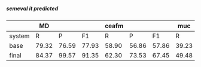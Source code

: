 ##### semeval it predicted

|  | MD |  |  | ceafm |  |  | muc |  |  | bcub |  |  | blanc |  |  | conll | | |
| --- | --- | --- | --- | --- | --- | --- | --- | --- | --- | --- | --- | --- | --- | --- | --- | --- | --- | --- |
| system | R | P | F1 | R | P | F1 | R | P | F1 | R | P | F1 | R | P | F1 | R | P | F1 |
| base | 79.32 | 76.59 | 77.93 | 58.90 | 56.86 | 57.86 | 39.23 | 41.75 | 40.45 | 60.05 | 65.00 | 62.43 | 36.64 | 45.83 | 38.18 | 52.73 | 54.54 | 53.58 |
| final | 84.37 | 99.57 | 91.35 | 62.30 | 73.53 | 67.45 | 49.48 | 65.13 | 56.24 | 64.09 | 88.62 | 74.38 | 42.79 | 80.00 | 52.94 | 58.62 | 75.76 | 66.02 |
